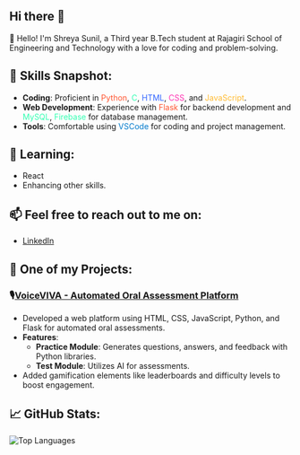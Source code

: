 ## Hi there 👋

👋 Hello! I'm Shreya Sunil, a Third year B.Tech student at Rajagiri School of Engineering and Technology with a love for coding and problem-solving.

## 🌟 Skills Snapshot:
- **Coding**: Proficient in <span style="color:#FF5733">Python</span>, <span style="color:#33FFB2">C</span>, <span style="color:#3366FF">HTML</span>, <span style="color:#FF33B2">CSS</span>, and <span style="color:#FFBB33">JavaScript</span>.
- **Web Development**: Experience with <span style="color:#FF5733">Flask</span> for backend development and <span style="color:#33FFB2">MySQL</span>, <span style="color:#33FFB2">Firebase</span> for database management.
- **Tools**: Comfortable using <span style="color:#007ACC">VSCode</span> for coding and project management.

## 🌱 Learning:
- React
- Enhancing other skills.

## 📫 Feel free to reach out to me on:
- [LinkedIn](https://www.linkedin.com/in/shreya6s)

## 🚀 One of my Projects:
### 🎙️[VoiceVIVA - Automated Oral Assessment Platform](https://github.com/shreya6s/VoiceVIVA)
- Developed a web platform using HTML, CSS, JavaScript, Python, and Flask for automated oral assessments.
- **Features**:
  - **Practice Module**: Generates questions, answers, and feedback with Python libraries.
  - **Test Module**: Utilizes AI for assessments.
- Added gamification elements like leaderboards and difficulty levels to boost engagement.

## 📈 GitHub Stats:

![Top Languages](https://github-readme-stats.vercel.app/api/top-langs/?username=shreya6s&layout=compact&theme=radical)



<!--
**shreya6s/shreya6s** is a ✨ _special_ ✨ repository because its `README.md` (this file) appears on your GitHub profile.

Here are some ideas to get you started:

- 🔭 I’m currently working on ...
- 🌱 I’m currently learning ...
- 👯 I’m looking to collaborate on ...
- 🤔 I’m looking for help with ...
- 💬 Ask me about ...
- 📫 How to reach me: ...
- 😄 Pronouns: ...
- ⚡ Fun fact: ...
-->

